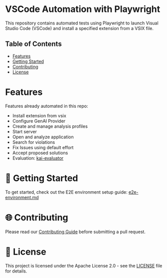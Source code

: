 # VSCode Automation with Playwright

This repository contains automated tests using Playwright to launch Visual Studio Code (VSCode) and install a specified
extension from a VSIX file.

## Table of Contents

- [Features](#features)
- [Getting Started](#-getting-started)
- [Contributing](#-contributing)
- [License](#-license)

# Features

Features already automated in this repo:

- Install extension from vsix
- Configure GenAI Provider
- Create and manage analysis profiles
- Start server
- Open and analyze application
- Search for violations
- Fix Issues using default effort
- Accept proposed solutions
- Evaluation: [kai-evaluator](kai-evaluator)

# 🚀 Getting Started

To get started, check out the E2E environment setup guide: [e2e-environment.md](docs/contrib/e2e-environment.md)

# 🌐 Contributing

Please read our [Contributing Guide](https://github.com/konveyor/community/blob/main/CONTRIBUTING.md) before submitting a pull request.

# 📜 License
This project is licensed under the Apache License 2.0 - see the [LICENSE](LICENSE) file for details.

